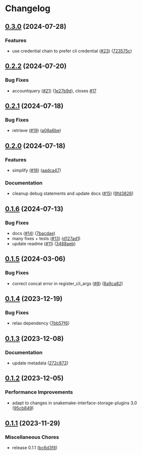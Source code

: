 # Changelog

## [0.3.0](https://github.com/snakemake/snakemake-storage-plugin-azure/compare/v0.2.2...v0.3.0) (2024-07-28)


### Features

* use credential chain to prefer cli credential ([#23](https://github.com/snakemake/snakemake-storage-plugin-azure/issues/23)) ([723575c](https://github.com/snakemake/snakemake-storage-plugin-azure/commit/723575c2951790af75ad6cb47e3c231b8a1c9827))

## [0.2.2](https://github.com/snakemake/snakemake-storage-plugin-azure/compare/v0.2.1...v0.2.2) (2024-07-20)


### Bug Fixes

* accountquery ([#21](https://github.com/snakemake/snakemake-storage-plugin-azure/issues/21)) ([1e27b9d](https://github.com/snakemake/snakemake-storage-plugin-azure/commit/1e27b9d48a953c6d68cdeea21f7a980925458c64)), closes [#17](https://github.com/snakemake/snakemake-storage-plugin-azure/issues/17)

## [0.2.1](https://github.com/snakemake/snakemake-storage-plugin-azure/compare/v0.2.0...v0.2.1) (2024-07-18)


### Bug Fixes

* retrieve ([#19](https://github.com/snakemake/snakemake-storage-plugin-azure/issues/19)) ([a08a6be](https://github.com/snakemake/snakemake-storage-plugin-azure/commit/a08a6be114abc55175a9dfd3fafd8683dbb5301e))

## [0.2.0](https://github.com/snakemake/snakemake-storage-plugin-azure/compare/v0.1.6...v0.2.0) (2024-07-18)


### Features

* simplify ([#18](https://github.com/snakemake/snakemake-storage-plugin-azure/issues/18)) ([aadca47](https://github.com/snakemake/snakemake-storage-plugin-azure/commit/aadca47e2b2fe8cce01bb43889ca2ed77ef19cf6))


### Documentation

* cleanup debug statements and update docs ([#15](https://github.com/snakemake/snakemake-storage-plugin-azure/issues/15)) ([9fd3826](https://github.com/snakemake/snakemake-storage-plugin-azure/commit/9fd38264762daaa08a1e5f5266258c77f01d51b5))

## [0.1.6](https://github.com/snakemake/snakemake-storage-plugin-azure/compare/v0.1.5...v0.1.6) (2024-07-13)


### Bug Fixes

* docs ([#14](https://github.com/snakemake/snakemake-storage-plugin-azure/issues/14)) ([7bacdae](https://github.com/snakemake/snakemake-storage-plugin-azure/commit/7bacdaeb227c02b4bb4a61720d5f73dc1037323b))
* many fixes + tests ([#13](https://github.com/snakemake/snakemake-storage-plugin-azure/issues/13)) ([d127ad1](https://github.com/snakemake/snakemake-storage-plugin-azure/commit/d127ad178caf68ba17824362d2e4702ffd632561))
* update readme ([#11](https://github.com/snakemake/snakemake-storage-plugin-azure/issues/11)) ([3488aeb](https://github.com/snakemake/snakemake-storage-plugin-azure/commit/3488aeb609780d11ed898155a1bfc6c992e5f725))

## [0.1.5](https://github.com/snakemake/snakemake-storage-plugin-azure/compare/v0.1.4...v0.1.5) (2024-03-06)


### Bug Fixes

* correct concat error in register_cli_args ([#8](https://github.com/snakemake/snakemake-storage-plugin-azure/issues/8)) ([8a9ca82](https://github.com/snakemake/snakemake-storage-plugin-azure/commit/8a9ca82b14d333a1ade13bb0659de27e5d139dd3))

## [0.1.4](https://github.com/snakemake/snakemake-storage-plugin-azure/compare/v0.1.3...v0.1.4) (2023-12-19)


### Bug Fixes

* relax dependency ([7bb57f6](https://github.com/snakemake/snakemake-storage-plugin-azure/commit/7bb57f65f727d97b647e42123c48a8bb4248852f))

## [0.1.3](https://github.com/snakemake/snakemake-storage-plugin-azure/compare/v0.1.2...v0.1.3) (2023-12-08)


### Documentation

* update metadata ([272c872](https://github.com/snakemake/snakemake-storage-plugin-azure/commit/272c872eca2f6374e2ea9d34f2ad1483206c3dea))

## [0.1.2](https://github.com/snakemake/snakemake-storage-plugin-azure/compare/v0.1.1...v0.1.2) (2023-12-05)


### Performance Improvements

* adapt to changes in snakemake-interface-storage-plugins 3.0 ([95cb849](https://github.com/snakemake/snakemake-storage-plugin-azure/commit/95cb8497d73c2a343a88b1b07145d6dd71b565fa))

## [0.1.1](https://github.com/snakemake/snakemake-storage-plugin-azure/compare/v0.1.0...v0.1.1) (2023-11-29)


### Miscellaneous Chores

* release 0.1.1 ([bc6d3f8](https://github.com/snakemake/snakemake-storage-plugin-azure/commit/bc6d3f8293a3cd28f35481245249179395ec8714))

